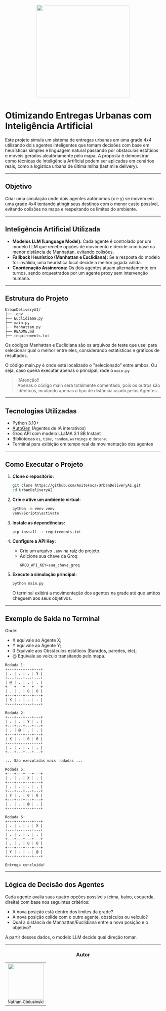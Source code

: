 <p align="center">
    <img loading="lazy" src="https://files.engaged.com.br/5db0810e95b4f900077e887e/account/5db0810e95b4f900077e887e/xMCS8NFKTMqwhefy8WLd_catolica-horizontal.png" width="300">
</p>

# Otimizando Entregas Urbanas com Inteligência Artificial

Este projeto simula um sistema de entregas urbanas em uma grade 4x4 utilizando dois agentes inteligentes que tomam decisões com base em heurísticas simples e linguagem natural passando por obstaculos estáticos e móveis gerados aleatóriamente pelo mapa. A proposta é demonstrar como técnicas de Inteligência Artificial podem ser aplicadas em cenários reais, como a logística urbana de última milha (last mile delivery).

---

## Objetivo

Criar uma simulação onde dois agentes autônomos (x e y) se movem em uma grade 4x4 tentando atingir seus destinos com o menor custo possível, evitando colisões no mapa e respeitando os limites do ambiente.

---

## Inteligência Artificial Utilizada

- **Modelos LLM (Language Model):** Cada agente é controlado por um modelo LLM que recebe opções de movimento e decide com base na menor distância de Manhattan, evitando colisões.
- **Fallback Heurístico (Manhattan e Euclidiana):** Se a resposta do modelo for inválida, uma heurística local decide a melhor jogada válida.
- **Coordenação Assíncrona:** Os dois agentes atuam alternadamente em turnos, sendo orquestrados por um agente proxy sem intervenção humana.

---

## Estrutura do Projeto

```plaintext
UrbanDeliveryAI/
├── .env
├── Euclidiana.py
├── main.py
├── Manhattan.py
├── README.md
├── requirements.txt
```

Os códigos Manhattan e Euclidiana são os arquivos de teste que usei para selecionar qual o melhor entre eles, considerando estatísticas e gráficos de resultados.

O código main.py é onde está localizado o "selecionado" entre ambos. Ou seja, caso queira executar apenas o principal, rode o ``main.py``

>!!Atenção!! <br>
>Apenas o código main será totalmente comentado, pois os outros são idênticos, mudando apenas o tipo de distância usado pelos Agentes.

---

## Tecnologias Utilizadas

- Python 3.10+
- [AutoGen](https://github.com/microsoft/autogen) (Agentes de IA interativos)
- Groq API com modelo LLaMA 3.1 8B Instant
- Bibliotecas `os`, `time`, `random`, `warnings` e `dotenv`.
- Terminal para exibição em tempo real da movimentação dos agentes

---

## Como Executar o Projeto

1. **Clone o repositório:**
   ```bash
   git clone https://github.com/AoiteFoca/UrbanDeliveryAI.git
   cd UrbanDeliveryAI
   ```

2. **Crie e ative um ambiente virtual:**
   ```bash
   python -m venv venv
   venv\Scripts\activate
   ```

3. **Instale as dependências:**
   ```bash
   pip install -r requirements.txt
   ```

4. **Configure a API Key:**
   - Crie um arquivo `.env` na raiz do projeto.
   - Adicione sua chave da Groq:
     ```
     GROQ_API_KEY=sua_chave_groq
     ```

5. **Execute a simulação principal:**
   ```bash
   python main.py
   ```

   O terminal exibirá a movimentação dos agentes na grade até que ambos cheguem aos seus objetivos.

---

## Exemplo de Saída no Terminal

Onde:
- X equivale ao Agente X;
- Y equivale ao Agente Y;
- 0 Equivale aos Obstáculos estáticos (Burados, paredes, etc);
- @ Equivale ao veículo transitando pelo mapa.

```
Rodada 1:
+---+---+---+---+
| . | . | . | Y |
+---+---+---+---+
| @ | . | . | . |
+---+---+---+---+
| . | . | 0 | 0 |
+---+---+---+---+
| X | . | . | . |
+---+---+---+---+

Rodada 2:
+---+---+---+---+
| . | . | Y | . |
+---+---+---+---+
| . | @ | . | . |
+---+---+---+---+
| X | . | 0 | 0 |
+---+---+---+---+
| . | . | . | . |
+---+---+---+---+

... São executadas mais rodadas ...

Rodada 5:
+---+---+---+---+
| . | . | X | . |
+---+---+---+---+
| . | . | . | . |
+---+---+---+---+
| Y | . | 0 | 0 |
+---+---+---+---+
| . | . | @ | . |
+---+---+---+---+

Rodada 6:
+---+---+---+---+
| . | . | . | X |
+---+---+---+---+
| . | . | . | . |
+---+---+---+---+
| . | . | 0 | 0 |
+---+---+---+---+
| Y | . | . | @ |
+---+---+---+---+

Entrega concluida!
```

---

## Lógica de Decisão dos Agentes

Cada agente avalia suas quatro opções possíveis (cima, baixo, esquerda, direita) com base nos seguintes critérios:

- A nova posição está dentro dos limites da grade?
- A nova posição colide com o outro agente, obstáculos ou veículo?
- Qual a distância de Manhattan/Euclidiana entre a nova posição e o objetivo?

A partir desses dados, o modelo LLM decide qual direção tomar.

---

<div align="center">
<h3 align="center">Autor</h3>
<table>
  <tr>
    <td align="center"><a href="https://github.com/AoiteFoca"><img loading="lazy" src="https://avatars.githubusercontent.com/u/141975272?v=4" width="115"><br><sub>Nathan Cielusinski</sub></a></td>
  </tr>
</table>